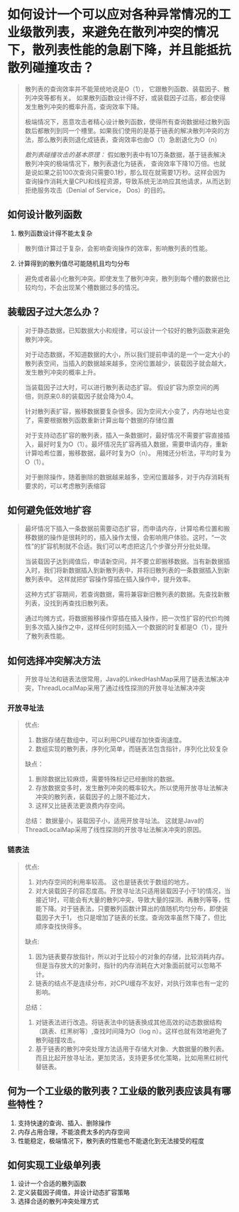 # 如何设计一个可以应对各种异常情况的工业级散列表，来避免在散列冲突的情况下，散列表性能的急剧下降，并且能抵抗散列碰撞攻击？

> 散列表的查询效率并不能笼统地说是O（1）， 它跟散列函数、装载因子、散列冲突等都有关。 如果散列函数设计得不好，或装载因子过高，都会使得发生散列冲突的概率升高，查询效率下降。
>
> 极端情况下，恶意攻击者精心设计散列函数，使得所有查询数据经过散列函数后都散列到同一个槽里。如果我们使用的是基于链表的解决散列冲突的方法，那么散列表则退化成链表，查询效率也由O（1）急剧退化为O（n）
>
> *散列表碰撞攻击的基本原理：*
> 假如散列表中有10万条数据，基于链表解决散列冲突的极端情况下，散列表退化为链表， 查询效率下降10万倍。也就是说如果之前100次查询只需要0.1秒，那么现在就需要1万秒。这样会因为查询操作消耗大量CPU和线程资源，导致系统无法响应其他请求，从而达到拒绝服务攻击（Denial of Service， Dos）的目的。

## 如何设计散列函数

1. 散列函数设计得不能太复杂
> 散列值计算过于复杂，会影响查询操作的效率，影响散列表的性能。
2. 计算得到的散列值尽可能随机且均匀分布
> 避免或者最小化散列冲突。即使发生了散列冲突，散列到每个槽的数据也比较均匀，不会出现某个槽数据过多的情况。

## 装载因子过大怎么办？

> 对于静态数据，已知数据大小和规律，可以设计一个较好的散列函数来避免散列冲突。
>
> 对于动态数据，不知道数据的大小，所以我们提前申请的是一个一定大小的散列表空间，当插入的数据越来越多，空闲位置越少，装载因子就会越大，发生散列冲突的概率上升。 
>
> 当装载因子过大时，可以进行散列表动态扩容。 假设扩容为原空间的两倍，则原来0.8的装载因子就会降为0.4。
>
> 针对散列表扩容，搬移数据要复杂很多。因为空间大小变了，内存地址也变了，需要根据散列函数重新计算出每个数据的存储位置
> 
> 对于支持动态扩容的散列表，插入一条数据时，最好情况不需要扩容直接插入，最好时复为O（1）。最坏情况先扩容再插入数据，需要申请内存，重新计算哈希位置，搬移数据，最坏时复为O（n）。 用摊还分析法，平均时复为O（1）。
> 
> 对于删除操作，随着删除的数据越来越多，空闲位置越多，对于内存消耗有要求的，可以考虑散列表缩容

## 如何避免低效地扩容

> 最坏情况下插入一条数据前需要动态扩容，而申请内存，计算哈希位置和搬移数据的操作是很耗时的，插入操作太慢，会影响用户体验。这时，“一次性”的扩容机制就不合适。我们可以考虑把这几个步骤分开分批处理。
>
> 当装载因子达到阈值后，申请新空间，并不要立即搬移数据。当有新数据插入时，我们将新数据插入到新散列表中，并将旧散列表的一条数据插入到新散列表中。 这样就把扩容操作穿插在插入操作中，提升效率。
>
> 这种方式扩容期间，若查询数据，需将兼容新旧散列表的数据。先查找新散列表，没找到再查找旧散列表。
>
> 通过均摊方式，将数据搬移操作穿插在插入操作，把一次性扩容的代价均摊到多次插入操作之中，这样任何时刻插入一个数据的时复都是O（1），提升了散列表性能。

## 如何选择冲突解决方法

> 开放寻址法和链表法很常用，Java的LinkedHashMap采用了链表法解决冲突，ThreadLocalMap采用了通过线性探测的开放寻址法解决冲突

### 开放寻址法
> 优点: 
> 1. 数据存储在数组中，可以利用CPU缓存加快查询速度。
> 2. 数组实现的散列表，序列化简单，而链表法包含指针，序列化比较复杂
>
> 缺点：
> 1. 删除数据比较麻烦，需要特殊标记已经删除的数据。
> 2. 存放数据变多时，发生散列冲突的概率较大。所以使用开放寻址法解决冲突的散列表，装载因子的上限不能过大，
> 3. 这样又比链表法更浪费内存空间。
>
> 总结： 数据量小，装载因子小，适用开放寻址法。 这就是Java的ThreadLocalMap采用了线性探测的开放寻址法解决冲突的原因。

### 链表法
> 优点: 
> 1. 对内存空间的利用率较高。 这也是链表优于数组的地方。
> 2. 对大装载因子的容忍度高。开放寻址法只适用装载因子小于1的情况，当接近1时，可能会有大量的散列冲突，导致大量的探测、再散列等等，性能下降。对于链表法，只要散列函数计算出的值随机均匀分布，即使装载因子大于1， 也只是增加了链表的长度。查询效率虽然下降了，但比顺序查找快得多。
>
> 缺点:
> 1. 因为链表要存放指针，所以对于比较小的对象的存储，比较消耗内存。但是当存放大的对象时，指针的内存消耗在大对象面前就可以忽略不计。
> 2. 链表的结点不是连续分布，对CPU缓存不友好，对执行效率也有一定的影响。
> 
> 总结：
> 1. 对链表法进行改造。将链表法中的链表换成其他高效的动态数据结构（跳表、红黑树等）,查找时间降为O（log n）。这样也就有效地避免了散列碰撞攻击。
> 2. 基于链表的散列冲突处理方法适用于存储大对象、大数据量的散列表。而且比起开放寻址法，更加灵活，支持更多优化策略，比如用黑红树代替链表。


## 何为一个工业级的散列表？工业级的散列表应该具有哪些特性？
1. 支持快速的查询、插入、删除操作
2. 内存占用合理，不能浪费太多的内存空间
3. 性能稳定，极端情况下，散列表的性能也不能退化到无法接受的程度

## 如何实现工业级单列表
1. 设计一个合适的散列函数
2. 定义装载因子阈值，并设计动态扩容策略
3. 选择合适的散列冲突处理方式
